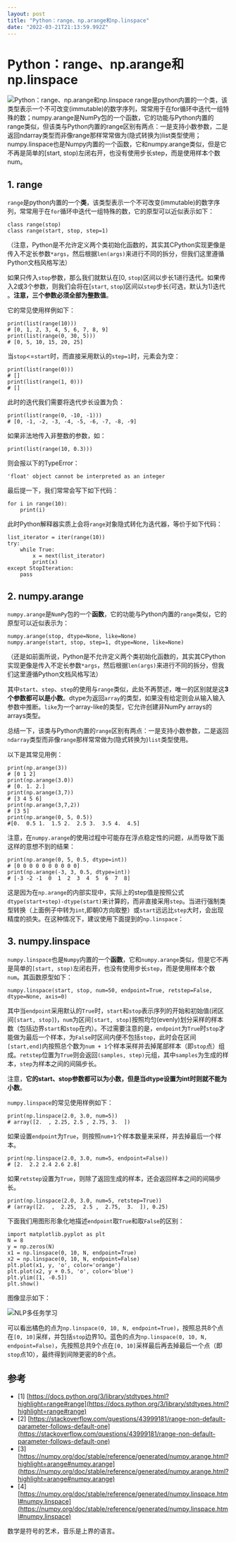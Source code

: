 ```yaml
---
layout: post
title: "Python：range、np.arange和np.linspace"
date: "2022-03-21T21:13:59.992Z"
---
```

Python：range、np.arange和np.linspace
==================================

![Python：range、np.arange和np.linspace](https://img2022.cnblogs.com/blog/1784958/202203/1784958-20220321222045419-596956390.png) range是python内置的一个类，该类型表示一个不可改变(immutable)的数字序列，常常用于在for循环中迭代一组特殊的数；numpy.arange是NumPy包的一个函数，它的功能与Python内置的range类似，但该类与Python内置的range区别有两点：一是支持小数参数，二是返回ndarray类型而非像range那样常常做为(隐式转换为)list类型使用；numpy.linspace也是Numpy内置的一个函数，它和numpy.arange类似，但是它不再是简单的\[start, stop)左闭右开，也没有使用步长step，而是使用样本个数num。

1\. range
---------

`range`是python内置的一个**类**，该类型表示一个不可改变(immutable)的数字序列，常常用于在`for`循环中迭代一组特殊的数，它的原型可以近似表示如下：

    class range(stop)
    class range(start, stop, step=1)
    

（注意，Python是不允许定义两个类初始化函数的，其实其CPython实现更像是传入不定长参数`*args`，然后根据`len(args)`来进行不同的拆分，但我们这里遵循Python文档风格写法）

如果只传入`stop`参数，那么我们就默认在\[0, `stop`)区间以步长1进行迭代。如果传入2或3个参数，则我们会将在\[`start`, `stop`)区间以`step`步长(可选，默认为1)迭代 。**注意，三个参数必须全部为整数值**。

它的常见使用样例如下：

    print(list(range(10)))
    # [0, 1, 2, 3, 4, 5, 6, 7, 8, 9]
    print(list(range(0, 30, 5)))
    # [0, 5, 10, 15, 20, 25]
    

当`stop`<=`start`时，而直接采用默认的`step=1`时，元素会为空：

    print(list(range(0)))
    # []
    print(list(range(1, 0)))
    # []
    

此时的迭代我们需要将迭代步长设置为负：

    print(list(range(0, -10, -1)))
    # [0, -1, -2, -3, -4, -5, -6, -7, -8, -9]
    

如果非法地传入非整数的参数，如：

    print(list(range(10, 0.3)))
    

则会报以下的TypeError：

    'float' object cannot be interpreted as an integer
    

最后提一下，我们常常会写下如下代码：

    for i in range(10):
        print(i)
    

此时Python解释器实质上会将`range`对象隐式转化为迭代器，等价于如下代码：

    list_iterator = iter(range(10))
    try:
        while True:
            x = next(list_iterator)
            print(x)
    except StopIteration:
        pass
    

2\. numpy.arange
----------------

`numpy.arange`是`NumPy`包的一个**函数**，它的功能与Python内置的`range`类似，它的原型可以近似表示为：

    numpy.arange(stop, dtype=None, like=None)
    numpy.arange(start, stop, step=1, dtype=None, like=None)
    

（还是如前面所说，Python是不允许定义两个类初始化函数的，其实其CPython实现更像是传入不定长参数`*args`，然后根据`len(args)`来进行不同的拆分，但我们这里遵循Python文档风格写法）

其中`start`、`step`、`step`的使用与`range`类似，此处不再赘述，唯一的区别就是这**3个参数都可以是小数**。dtype为返回`array`的类型，如果没有给定则会从输入输入参数中推断。`like`为一个array-like的类型，它允许创建非NumPy arrays的arrays类型。

总结一下，该类与Python内置的`range`区别有两点：一是支持小数参数，二是返回`ndarray`类型而非像`range`那样常常做为(隐式转换为)`list`类型使用。

以下是其常见用例：

    print(np.arange(3))
    # [0 1 2]
    print(np.arange(3.0))
    # [0. 1. 2.]
    print(np.arange(3,7))
    # [3 4 5 6]
    print(np.arange(3,7,2))
    # [3 5]
    print(np.arange(0, 5, 0.5))
    #[0.  0.5 1.  1.5 2.  2.5 3.  3.5 4.  4.5]
    

注意，在`numpy.arange`的使用过程中可能存在浮点稳定性的问题，从而导致下面这样的意想不到的结果：

    print(np.arange(0, 5, 0.5, dtype=int))
    # [0 0 0 0 0 0 0 0 0 0]
    print(np.arange(-3, 3, 0.5, dtype=int))
    # [-3 -2 -1  0  1  2  3  4  5  6  7  8]
    

这是因为在`np.arange`的内部实现中，实际上的step值是按照公式`dtype(start+step)-dtype(start)`来计算的，而非直接采用`step`。当进行强制类型转换（上面例子中转为`int`,即朝0方向取整）或`start`远远比`step`大时，会出现精度的损失。在这种情况下，建议使用下面提到的`np.linspace`：

3\. numpy.linspace
------------------

`numpy.linspace`也是`Numpy`内置的一个**函数**，它和`numpy.arange`类似，但是它不再是简单的`[start, stop)`左闭右开，也没有使用步长`step`，而是使用样本个数`num`。其函数原型如下：

    numpy.linspace(start, stop, num=50, endpoint=True, retstep=False, dtype=None, axis=0)
    

其中当`endpoint`采用默认的`True`时，`start`和`stop`表示序列的开始和初始值(闭区间`[start, stop]`)，`num`为区间`[start, stop]`按照均匀(evenly)划分采样的样本数（包括边界`start`和`stop`在内）。不过需要注意的是，`endpoint`为`True`时`stop`才能做为最后一个样本，为`False`时区间内便不包括`stop`，此时会在区间`[start,end]`内按照总个数为`num + 1`个样本采样并去掉尾部样本（即`stop`点）组成。`retstep`位置为`True`则会返回`(samples, step)`元组，其中`samples`为生成的样本，`step`为样本之间的间隔步长。

注意，**它的start、stop参数都可以为小数，但是当dtype设置为int时则就不能为小数**。

`numpy.linspace`的常见使用样例如下：

    print(np.linspace(2.0, 3.0, num=5))
    # array([2.  , 2.25, 2.5 , 2.75, 3.  ])
    

如果设置`endpoint`为`True`，则按照`num+1`个样本数量来采样，并去掉最后一个样本。

    print(np.linspace(2.0, 3.0, num=5, endpoint=False))
    # [2.  2.2 2.4 2.6 2.8]
    

如果`retstep`设置为`True`，则除了返回生成的样本，还会返回样本之间的间隔步长。

    print(np.linspace(2.0, 3.0, num=5, retstep=True))
    # (array([2.  ,  2.25,  2.5 ,  2.75,  3.  ]), 0.25)
    

下面我们用图形形象化地描述`endpoint`取`True`和取`False`的区别：

    import matplotlib.pyplot as plt
    N = 8
    y = np.zeros(N)
    x1 = np.linspace(0, 10, N, endpoint=True)
    x2 = np.linspace(0, 10, N, endpoint=False)
    plt.plot(x1, y, 'o', color='orange')
    plt.plot(x2, y + 0.5, 'o', color='blue')
    plt.ylim([1, -0.5])
    plt.show()
    

图像显示如下：

![NLP多任务学习](https://images.cnblogs.com/cnblogs_com/blogs/538207/galleries/2102214/o_220321141259_np.linspace-endpoint%E5%8F%82%E6%95%B0%E9%80%89%E6%8B%A9.png)

可以看出橘色的点为`np.linspace(0, 10, N, endpoint=True)`，按照总共8个点在`[0, 10]`采样，并包括`stop`边界10。蓝色的点为`np.linspace(0, 10, N, endpoint=False)`，先按照总共9个点在`[0, 10]`采样最后再去掉最后一个点（即`stop`点10），最终得到间隙更密的8个点。

参考
--

*   \[1\] [https://docs.python.org/3/library/stdtypes.html?highlight=range#range](https://docs.python.org/3/library/stdtypes.html?highlight=range#range)
*   \[2\] [https://stackoverflow.com/questions/43999181/range-non-default-parameter-follows-default-one](https://stackoverflow.com/questions/43999181/range-non-default-parameter-follows-default-one)
*   \[3\] [https://numpy.org/doc/stable/reference/generated/numpy.arange.html?highlight=arange#numpy.arange](https://numpy.org/doc/stable/reference/generated/numpy.arange.html?highlight=arange#numpy.arange)
*   \[4\] [https://numpy.org/doc/stable/reference/generated/numpy.linspace.html#numpy.linspace](https://numpy.org/doc/stable/reference/generated/numpy.linspace.html#numpy.linspace)

数学是符号的艺术，音乐是上界的语言。